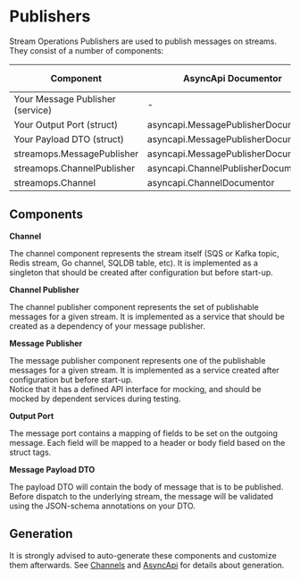 # Publishers

Stream Operations Publishers are used to publish messages on streams. 
They consist of a number of components:

| Component                        | AsyncApi Documentor                 | Documentation Model |
|----------------------------------|-------------------------------------|---------------------|
| Your Message Publisher (service) | -                                   | -                   |
| Your Output Port (struct)        | asyncapi.MessagePublisherDocumentor | jsonschema.Schema   |
| Your Payload DTO (struct)        | asyncapi.MessagePublisherDocumentor | jsonschema.Schema   |
| streamops.MessagePublisher       | asyncapi.MessagePublisherDocumentor | asyncapi.Message    |
| streamops.ChannelPublisher       | asyncapi.ChannelPublisherDocumentor | asyncapi.Operation  |
| streamops.Channel                | asyncapi.ChannelDocumentor          | asyncapi.Channel    |

## Components

**Channel**

The channel component represents the stream itself (SQS or Kafka topic, Redis stream, Go channel, SQLDB table, etc).
It is implemented as a singleton that should be created after configuration but before start-up.

**Channel Publisher**

The channel publisher component represents the set of publishable messages for a given stream.
It is implemented as a service that should be created as a dependency of your message publisher.

**Message Publisher**

The message publisher component represents one of the publishable messages for a given stream.
It is implemented as a service created after configuration but before start-up.  
Notice that it has a defined API interface for mocking, and should be mocked by dependent services
during testing.

**Output Port**

The message port contains a mapping of fields to be set on the outgoing message.
Each field will be mapped to a header or body field based on the struct tags.

**Message Payload DTO**

The payload DTO will contain the body of message that is to be published.
Before dispatch to the underlying stream, the message will be validated using
the JSON-schema annotations on your DTO.

## Generation

It is strongly advised to auto-generate these components and customize them afterwards.
See [Channels](../../skel/asyncapi/channels.md) and [AsyncApi](../../skel/asyncapi/spec.md)
for details about generation.
